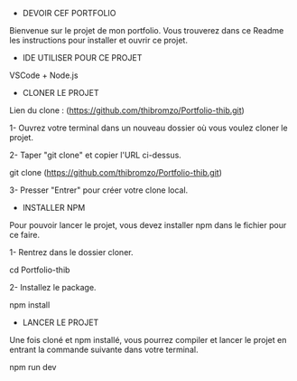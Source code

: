 * DEVOIR CEF PORTFOLIO

Bienvenue sur le projet de mon portfolio. Vous trouverez dans ce Readme les instructions pour installer et ouvrir ce projet.

* IDE UTILISER POUR CE PROJET
  
VSCode + Node.js

* CLONER LE PROJET
  
Lien du clone : (https://github.com/thibromzo/Portfolio-thib.git)

1- Ouvrez votre terminal dans un nouveau dossier où vous voulez cloner le projet.

2- Taper "git clone" et copier l'URL ci-dessus.

git clone (https://github.com/thibromzo/Portfolio-thib.git)

3- Presser "Entrer" pour créer votre clone local.

* INSTALLER NPM
  
Pour pouvoir lancer le projet, vous devez installer npm dans le fichier pour ce faire.

1- Rentrez dans le dossier cloner.

cd Portfolio-thib

2- Installez le package.

 npm install

* LANCER LE PROJET

Une fois cloné et npm installé, vous pourrez compiler et lancer le projet en entrant la commande suivante dans votre terminal.

npm run dev
